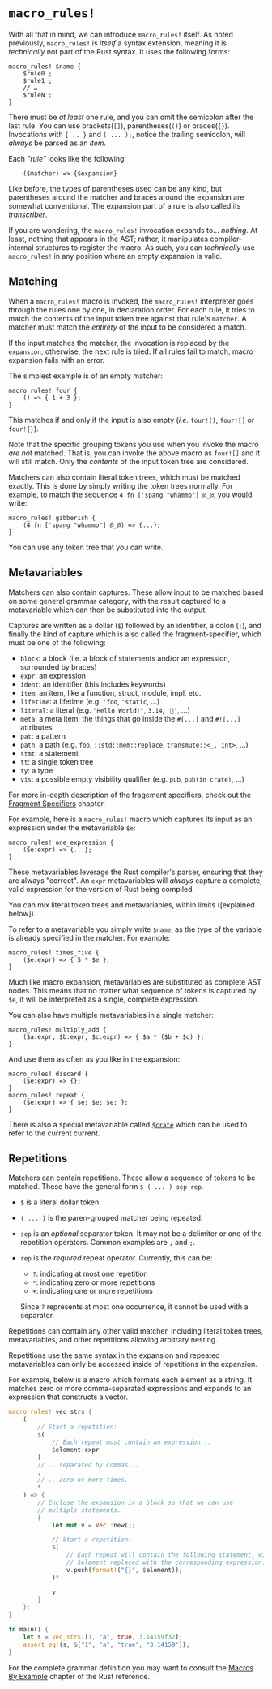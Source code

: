 # `macro_rules!`

With all that in mind, we can introduce `macro_rules!` itself. As noted previously, `macro_rules!`
is *itself* a syntax extension, meaning it is *technically* not part of the Rust syntax. It uses the
following forms:

```rust,ignore
macro_rules! $name {
    $rule0 ;
    $rule1 ;
    // …
    $ruleN ;
}
```

There must be *at least* one rule, and you can omit the semicolon after the last rule. You can use
brackets(`[]`), parentheses(`()`) or braces(`{}`). Invocations with `{ .. }` and `( ... );`, notice
the trailing semicolon, will *always* be parsed as an *item*.

Each *"rule"* looks like the following:

```ignore
    ($matcher) => {$expansion}
```

Like before, the types of parentheses used can be any kind, but parentheses around the matcher and
braces around the expansion are somewhat conventional. The expansion part of a rule is also called
its *transcriber*.

If you are wondering, the `macro_rules!` invocation expands to... *nothing*.  At least, nothing that
appears in the AST; rather, it manipulates compiler-internal structures to register the macro. As
such, you can *technically* use `macro_rules!` in any position where an empty expansion is valid.

## Matching

When a `macro_rules!` macro is invoked, the `macro_rules!` interpreter goes through the rules one by
one, in declaration order. For each rule, it tries to match the contents of the input token tree
against that rule's `matcher`. A matcher must match the *entirety* of the input to be considered a
match.

If the input matches the matcher, the invocation is replaced by the `expansion`; otherwise, the next
rule is tried. If all rules fail to match, macro expansion fails with an error.

The simplest example is of an empty matcher:

```rust,ignore
macro_rules! four {
    () => { 1 + 3 };
}
```

This matches if and only if the input is also empty (*i.e.* `four!()`, `four![]` or `four!{}`).

Note that the specific grouping tokens you use when you invoke the macro *are not* matched. That is,
you can invoke the above macro as `four![]` and it will still match. Only the *contents* of the
input token tree are considered.

Matchers can also contain literal token trees, which must be matched exactly. This is done by simply
writing the token trees normally. For example, to match the sequence `4 fn ['spang "whammo"] @_@`,
you would write:

```rust,ignore
macro_rules! gibberish {
    (4 fn ['spang "whammo"] @_@) => {...};
}
```

You can use any token tree that you can write.

## Metavariables

Matchers can also contain captures. These allow input to be matched based on some general grammar
category, with the result captured to a metavariable which can then be substituted into the output.

Captures are written as a dollar (`$`) followed by an identifier, a colon (`:`), and finally the
kind of capture which is also called the fragment-specifier, which must be one of the following:

* `block`: a block (i.e. a block of statements and/or an expression, surrounded by braces)
* `expr`: an expression
* `ident`: an identifier (this includes keywords)
* `item`: an item, like a function, struct, module, impl, etc.
* `lifetime`: a lifetime (e.g. `'foo`, `'static`, ...)
* `literal`: a literal (e.g. `"Hello World!"`, `3.14`, `'🦀'`, ...)
* `meta`: a meta item; the things that go inside the `#[...]` and `#![...]` attributes
* `pat`: a pattern
* `path`: a path (e.g. `foo`, `::std::mem::replace`, `transmute::<_, int>`, …)
* `stmt`: a statement
* `tt`: a single token tree
* `ty`: a type
* `vis`: a possible empty visibility qualifier (e.g. `pub`, `pub(in crate)`, ...)

For more in-depth description of the fragement specifiers, check out the
[Fragment Specifiers](./minutiae/fragment-specifiers.md) chapter.

For example, here is a `macro_rules!` macro which captures its input as an expression under the
metavariable `$e`:

```rust,ignore
macro_rules! one_expression {
    ($e:expr) => {...};
}
```

These metavariables leverage the Rust compiler's parser, ensuring that they are always "correct". An
`expr` metavariables will *always* capture a complete, valid expression for the version of Rust being
compiled.

You can mix literal token trees and metavariables, within limits ([explained below]).

To refer to a metavariable you simply write `$name`, as the type of the variable is already
specified in the matcher. For example:

```rust,ignore
macro_rules! times_five {
    ($e:expr) => { 5 * $e };
}
```

Much like macro expansion, metavariables are substituted as complete AST nodes. This means that no
matter what sequence of tokens is captured by `$e`, it will be interpreted as a single, complete
expression.

You can also have multiple metavariables in a single matcher:

```rust,ignore
macro_rules! multiply_add {
    ($a:expr, $b:expr, $c:expr) => { $a * ($b + $c) };
}
```

And use them as often as you like in the expansion:

```rust,ignore
macro_rules! discard {
    ($e:expr) => {};
}
macro_rules! repeat {
    ($e:expr) => { $e; $e; $e; };
}
```

There is also a special metavariable called [`$crate`] which can be used to refer to the current
current.

[`$crate`]:./minutiae/hygiene.html#crate

## Repetitions

Matchers can contain repetitions. These allow a sequence of tokens to be matched. These have the
general form `$ ( ... ) sep rep`.

* `$` is a literal dollar token.
* `( ... )` is the paren-grouped matcher being repeated.
* `sep` is an *optional* separator token. It may not be a delimiter or one
    of the repetition operators. Common examples are `,` and `;`.
* `rep` is the *required* repeat operator. Currently, this can be:
    * `?`: indicating at most one repetition
    * `*`: indicating zero or more repetitions
    * `+`: indicating one or more repetitions

    Since `?` represents at most one occurrence, it cannot be used with a separator.

Repetitions can contain any other valid matcher, including literal token trees, metavariables, and other
repetitions allowing arbitrary nesting.

Repetitions use the same syntax in the expansion and repeated metavariables can only be accessed
inside of repetitions in the expansion.

For example, below is a macro which formats each element as a string. It matches zero or more
comma-separated expressions and expands to an expression that constructs a vector.

```rust
macro_rules! vec_strs {
    (
        // Start a repetition:
        $(
            // Each repeat must contain an expression...
            $element:expr
        )
        // ...separated by commas...
        ,
        // ...zero or more times.
        *
    ) => {
        // Enclose the expansion in a block so that we can use
        // multiple statements.
        {
            let mut v = Vec::new();

            // Start a repetition:
            $(
                // Each repeat will contain the following statement, with
                // $element replaced with the corresponding expression.
                v.push(format!("{}", $element));
            )*

            v
        }
    };
}

fn main() {
    let s = vec_strs![1, "a", true, 3.14159f32];
    assert_eq!(s, &["1", "a", "true", "3.14159"]);
}
```

For the complete grammar definition you may want to consult the 
[Macros By Example](https://doc.rust-lang.org/reference/macros-by-example.html#macros-by-example)
chapter of the Rust reference.